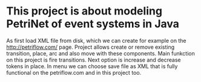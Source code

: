 # This project is about modeling PetriNet of event systems in Java
As first load XML file from disk, which we can create for example on the http://petriflow.com/ page.
Project allows create or remove existing transition, place, arc and also move with these components.
Main funkction on this project is fire transitions.
Next option is increase and decrease tokens in place.
In menu we can choose save file as XML that is fully functional on the petriflow.com and in this project too.

